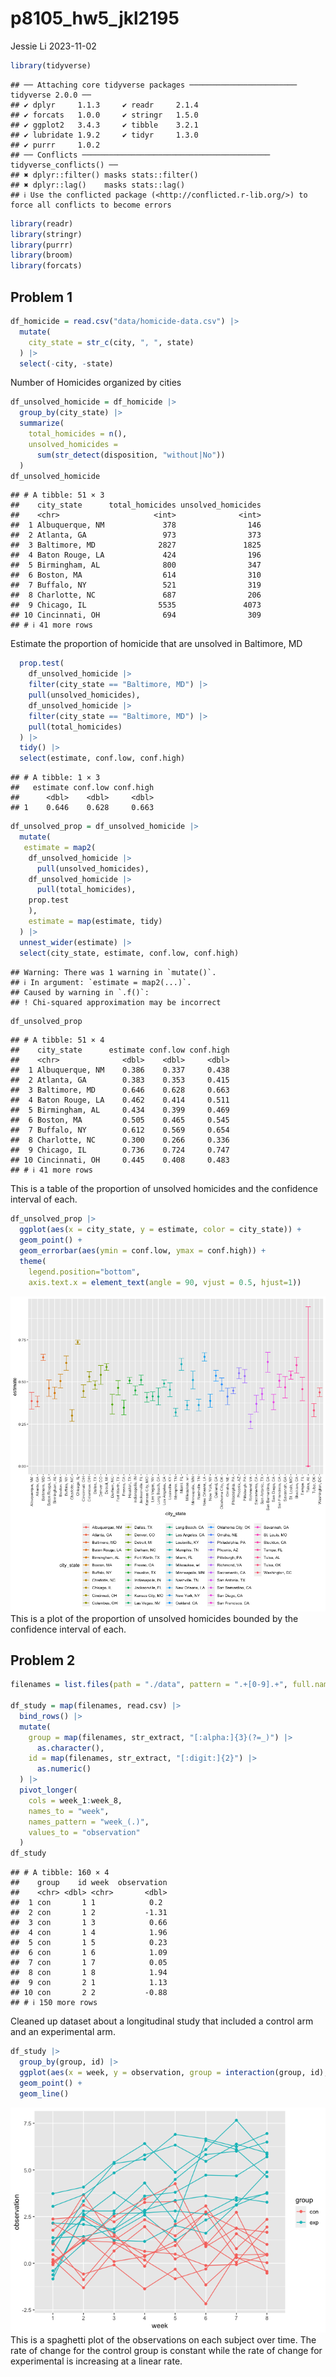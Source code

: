 p8105_hw5_jkl2195
================
Jessie Li
2023-11-02

``` r
library(tidyverse)
```

    ## ── Attaching core tidyverse packages ──────────────────────── tidyverse 2.0.0 ──
    ## ✔ dplyr     1.1.3     ✔ readr     2.1.4
    ## ✔ forcats   1.0.0     ✔ stringr   1.5.0
    ## ✔ ggplot2   3.4.3     ✔ tibble    3.2.1
    ## ✔ lubridate 1.9.2     ✔ tidyr     1.3.0
    ## ✔ purrr     1.0.2     
    ## ── Conflicts ────────────────────────────────────────── tidyverse_conflicts() ──
    ## ✖ dplyr::filter() masks stats::filter()
    ## ✖ dplyr::lag()    masks stats::lag()
    ## ℹ Use the conflicted package (<http://conflicted.r-lib.org/>) to force all conflicts to become errors

``` r
library(readr)
library(stringr)
library(purrr)
library(broom)
library(forcats)
```

## Problem 1

``` r
df_homicide = read.csv("data/homicide-data.csv") |>
  mutate(
    city_state = str_c(city, ", ", state)
  ) |>
  select(-city, -state)
```

Number of Homicides organized by cities

``` r
df_unsolved_homicide = df_homicide |>
  group_by(city_state) |>
  summarize(
    total_homicides = n(), 
    unsolved_homicides = 
      sum(str_detect(disposition, "without|No"))
  )
df_unsolved_homicide
```

    ## # A tibble: 51 × 3
    ##    city_state      total_homicides unsolved_homicides
    ##    <chr>                     <int>              <int>
    ##  1 Albuquerque, NM             378                146
    ##  2 Atlanta, GA                 973                373
    ##  3 Baltimore, MD              2827               1825
    ##  4 Baton Rouge, LA             424                196
    ##  5 Birmingham, AL              800                347
    ##  6 Boston, MA                  614                310
    ##  7 Buffalo, NY                 521                319
    ##  8 Charlotte, NC               687                206
    ##  9 Chicago, IL                5535               4073
    ## 10 Cincinnati, OH              694                309
    ## # ℹ 41 more rows

Estimate the proportion of homicide that are unsolved in Baltimore, MD

``` r
  prop.test(
    df_unsolved_homicide |>
    filter(city_state == "Baltimore, MD") |> 
    pull(unsolved_homicides),
    df_unsolved_homicide |>
    filter(city_state == "Baltimore, MD") |> 
    pull(total_homicides)
  ) |>
  tidy() |>
  select(estimate, conf.low, conf.high)
```

    ## # A tibble: 1 × 3
    ##   estimate conf.low conf.high
    ##      <dbl>    <dbl>     <dbl>
    ## 1    0.646    0.628     0.663

``` r
df_unsolved_prop = df_unsolved_homicide |>
  mutate(
   estimate = map2(
    df_unsolved_homicide |>
      pull(unsolved_homicides),
    df_unsolved_homicide |>
      pull(total_homicides),
    prop.test
    ),
    estimate = map(estimate, tidy)
  ) |>
  unnest_wider(estimate) |>
  select(city_state, estimate, conf.low, conf.high)
```

    ## Warning: There was 1 warning in `mutate()`.
    ## ℹ In argument: `estimate = map2(...)`.
    ## Caused by warning in `.f()`:
    ## ! Chi-squared approximation may be incorrect

``` r
df_unsolved_prop
```

    ## # A tibble: 51 × 4
    ##    city_state      estimate conf.low conf.high
    ##    <chr>              <dbl>    <dbl>     <dbl>
    ##  1 Albuquerque, NM    0.386    0.337     0.438
    ##  2 Atlanta, GA        0.383    0.353     0.415
    ##  3 Baltimore, MD      0.646    0.628     0.663
    ##  4 Baton Rouge, LA    0.462    0.414     0.511
    ##  5 Birmingham, AL     0.434    0.399     0.469
    ##  6 Boston, MA         0.505    0.465     0.545
    ##  7 Buffalo, NY        0.612    0.569     0.654
    ##  8 Charlotte, NC      0.300    0.266     0.336
    ##  9 Chicago, IL        0.736    0.724     0.747
    ## 10 Cincinnati, OH     0.445    0.408     0.483
    ## # ℹ 41 more rows

This is a table of the proportion of unsolved homicides and the
confidence interval of each.

``` r
df_unsolved_prop |>
  ggplot(aes(x = city_state, y = estimate, color = city_state)) +
  geom_point() +
  geom_errorbar(aes(ymin = conf.low, ymax = conf.high)) +
  theme(
    legend.position="bottom", 
    axis.text.x = element_text(angle = 90, vjust = 0.5, hjust=1))
```

![](p8105_hw5_jkl2195_files/figure-gfm/unnamed-chunk-6-1.png)<!-- -->
This is a plot of the proportion of unsolved homicides bounded by the
confidence interval of each.

## Problem 2

``` r
filenames = list.files(path = "./data", pattern = ".+[0-9].+", full.names = TRUE)

df_study = map(filenames, read.csv) |>
  bind_rows() |>
  mutate(
    group = map(filenames, str_extract, "[:alpha:]{3}(?=_)") |>
      as.character(),
    id = map(filenames, str_extract, "[:digit:]{2}") |> 
      as.numeric()
  ) |>
  pivot_longer(
    cols = week_1:week_8,
    names_to = "week",
    names_pattern = "week_(.)",
    values_to = "observation"
  )
df_study
```

    ## # A tibble: 160 × 4
    ##    group    id week  observation
    ##    <chr> <dbl> <chr>       <dbl>
    ##  1 con       1 1            0.2 
    ##  2 con       1 2           -1.31
    ##  3 con       1 3            0.66
    ##  4 con       1 4            1.96
    ##  5 con       1 5            0.23
    ##  6 con       1 6            1.09
    ##  7 con       1 7            0.05
    ##  8 con       1 8            1.94
    ##  9 con       2 1            1.13
    ## 10 con       2 2           -0.88
    ## # ℹ 150 more rows

Cleaned up dataset about a longitudinal study that included a control
arm and an experimental arm.

``` r
df_study |>
  group_by(group, id) |>
  ggplot(aes(x = week, y = observation, group = interaction(group, id), color = group)) +
  geom_point() + 
  geom_line()
```

![](p8105_hw5_jkl2195_files/figure-gfm/unnamed-chunk-8-1.png)<!-- -->
This is a spaghetti plot of the observations on each subject over time.
The rate of change for the control group is constant while the rate of
change for experimental is increasing at a linear rate.
